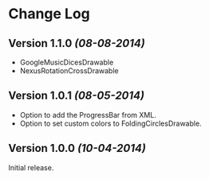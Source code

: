 Change Log
==========

Version 1.1.0 *(08-08-2014)*
----------------------------
- GoogleMusicDicesDrawable
- NexusRotationCrossDrawable

Version 1.0.1 *(08-05-2014)*
----------------------------

- Option to add the ProgressBar from XML.
- Option to set custom colors to FoldingCirclesDrawable.

Version 1.0.0 *(10-04-2014)*
----------------------------

Initial release.
